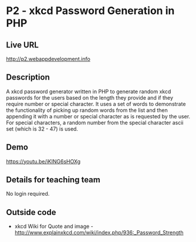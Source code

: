 # P2 - xkcd Password Generation in PHP

## Live URL
<http://p2.webappdevelopment.info>

## Description
A xkcd password generator written in PHP to generate random xkcd passwords for the users based on the length they provide and if they require number or special character. It uses a set of words to demonstrate the functionality of picking up random words from the list and then appending it with a number or special character as is requested by the user. For special characters, a random number from the special character ascii set (which is 32 - 47) is used. 

## Demo
<https://youtu.be/iKING6sHOXg>

## Details for teaching team
No login required.

## Outside code
* xkcd Wiki for Quote and image - http://www.explainxkcd.com/wiki/index.php/936:_Password_Strength
